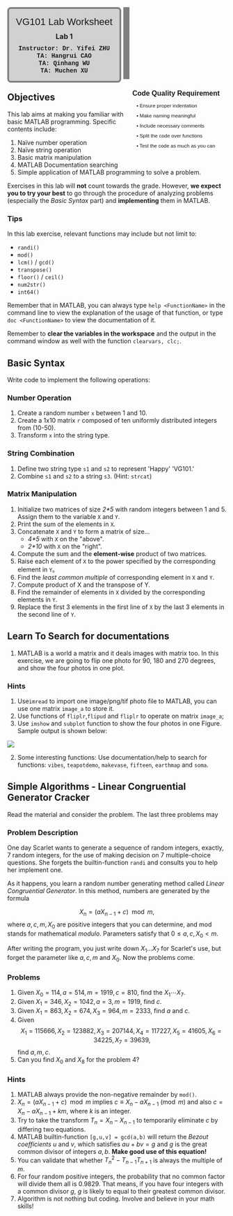 <div style="width:53%;height:165px;text-align:center;border:14px solid #808080;border-top:none;border-left:none;border-bottom:none;display:inline-block">
    <div style="border:4px solid #808080;border-radius:8px;width:95%;height:100%;background-color: rgb(209, 209, 209);">
        <div style="width:100%;height:30%;text-align:center;line-height:60px;font-size:22px;font-family:'Lucida Sans', 'Lucida Sans Regular', 'Lucida Grande', 'Lucida Sans Unicode', Geneva, Verdana, sans-serif;">VG101 Lab Worksheet</div>
        <div style="width:100%;height:20%;text-align:center;line-height:26px;font-size:16px;font-familny:'Lucida Sans', 'Lucida Sans Regular', 'Lucida Grande', 'Lucida Sans Unicode', Geneva, Verdana, sans-serif;"><b>Lab 1</b></div>
        <div style="width:100%;height:50%;text-align:center;font-size:14px;line-height:17px;font-family: 'Courier New', Courier, monospace;font-weight:250;"><b>Instructor: Dr. Yifei ZHU<br>TA: Hangrui CAO<br>TA: Qinhang WU<br>TA: Muchen XU<br></b></div>
    </div>
</div>
<div style="width:46%;height:165px;display:inline-block;float:right">
    <div style="width:100%;height:30%;text-align:center;line-height:65px;font-size:16px;font-family:'Lucida Sans', 'Lucida Sans Regular', 'Lucida Grande', 'Lucida Sans Unicode', Geneva, Verdana, sans-serif;"><b>Code Quality Requirement</b></div>
    <div style="width:100%;height:70%;text-align:left;margin-left:25px;line-height:23px;font-size:11.5px;font-family:Verdana, Geneva, Tahoma, sans-serif;font-weight:300;">• Ensure proper indentation<br>• Make naming meaningful <br>• Include necessary comments<br>• Split the code over functions<br>• Test the code as much as you can</div>
</div>

<!-- Last modified: 05-16-2020 2:14-->


## Objectives

This lab aims at making you familiar with basic MATLAB programming. Specific contents include:

1. Naïve number operation
2. Naïve string operation
3. Basic matrix manipulation
4. MATLAB Documentation searching
5. Simple application of MATLAB programming to solve a problem.

Exercises in this lab will **not** count towards the grade. However, **we expect you to try your best** to go through the procedure of analyzing problems (especially the *Basic Syntax* part) and **implementing** them in MATLAB.

### Tips

In this lab exercise, relevant functions may include but not limit to:
- `randi()`
- `mod()`
- `lcm()` / `gcd()`
- `transpose()`
- `floor()` / `ceil()`
- `num2str()`
- `int64()`

Remember that in MATLAB, you can always type `help <FunctionName>` in the command line to view the explanation of the usage of that function, or type `doc <FunctionName>` to view the documentation of it.

Remember to **clear the variables in the workspace** and the output in the command window as well with the function `clearvars, clc;`.

## Basic Syntax

Write code to implement the following operations:

### Number Operation

1. Create a random number  `x` between 1 and 10.
2. Create a 1x10 matrix `r` composed of ten uniformly distributed integers from (10-50).
3. Transform `x` into the string type.

### String Combination

1. Define two string type `s1` and `s2` to represent 'Happy' 'VG101.'
2. Combine `s1` and `s2` to a string `s3`.     (Hint: `strcat`)

### Matrix Manipulation

1. Initialize two matrices of size *2\*5* with random integers between 1 and 5. Assign them to the variable `X` and `Y`.
2. Print the sum of the elements in `X`.
3. Concatenate `X` and `Y` to form a matrix of size...
    - *4\*5* with `X` on the "above".
    - *2\*10* with `X` on the "right".
4. Compute the sum and the **element-wise** product of two matrices.
5. Raise each element of `X` to the power specified by the corresponding element in `Y`。
6. Find the *least common multiple* of corresponding element in `X` and `Y`.
7. Compute product of X and the transpose of Y.
8. Find the remainder of elements in `X` divided by the corresponding elements in `Y`.
9. Replace the first 3 elements in the first line of `X` by the last 3 elements in the second line of `Y`.



## Learn To Search for documentations

1. MATLAB is a world a matrix and it deals images with matrix too. In this exercise, we are going to flip one photo for 90, 180 and 270 degrees, and show the four photos in one plot.

### Hints
1. Use`imread` to import one image/png/tif photo file to MATLAB, you can use one matrix `image_a` to store it.
2. Use functions of `fliplr`,`flipud` and `fliplr` to operate on matrix `image_a`;
3. Use `imshow` and `subplot` function to show the four photos in one Figure. Sample output is shown below:

![](https://codimd.s3.shivering-isles.com/demo/uploads/upload_a1924ef37dabb70716b92c3a1a3c4b81.png)

2. Some interesting functions:
Use documentation/help to search for functions: `vibes`, `teapotdemo`,  `makevase`, `fifteen`, `earthmap` and `soma`.



## Simple Algorithms - Linear Congruential Generator Cracker

Read the material and consider the problem. The last three problems may 

### Problem Description

One day Scarlet wants to generate a sequence of random integers, exactly, 7 random integers, for the use of making decision on 7 multiple-choice questions. She forgets the builtin-function `randi` and consults you to help her implement one.

As it happens, you learn a random number generating method called *Linear Congruential Generator*. In this method, numbers are generated by the formula

$$
X_n=(aX_{n-1}+c) \mod m,
$$
where $a,c,m,X_0$ are positive integers that you can determine, and $\text{mod}$ stands for mathematical *modulo*. Parameters satisfy that $0\leq a,c,X_0<m$. 

After writing the program, you just write down $X_1\dots X_7$ for Scarlet's use, but forget the parameter like $a,c,m$ and $X_0$. Now the problems come.

### Problems

1. Given $X_0=114,a=514,m=1919,c=810$, find the $X_1\cdots X_7$.
2. Given $X_1=346,X_2=1042,a=3,m=1919$, find $c$.
3. Given $X_1=863,X_2=674,X_3=964,m=2333$, find $a$ and $c$.
4. Given $$X_1=115666,X_2=123882,X_3=207144,X_4=117227,X_5=41605,X_6=34225,X_7=39639,$$ find $a,m,c$.
5. Can you find $X_0$ and $X_8$ for the problem 4?

### Hints

1. MATLAB always provide the non-negative remainder by `mod()`.
2. $X_n=(aX_{n-1}+c) \mod m$ implies $c\equiv X_n-a X_{n-1}\pmod m$ and also $c=X_n-a X_{n-1}+km$, where $k$ is an integer.
3. Try to take the transform $T_n=X_n-X_{n-1}$ to temporarily eliminate $c$ by differing two equations.
4. MATLAB builtin-function `[g,u,v] = gcd(a,b)` will return the *Bezout coefficients* $u$ and $v$, which satisfies $au+bv=g$ and $g$ is the great common divisor of integers $a,b$. **Make good use of this equation!**
5. You can validate that whether $T_n^2-T_{n-1}T_{n+1}$ is always the multiple of $m$.
6. For four random positive integers, the probability that no common factor will divide them all is 0.9829. That means, if you have four integers with a common divisor $g$, $g$ is likely to equal to their greatest common divisor.
7. Algorithm is not nothing but coding. Involve and believe in your math skills!
